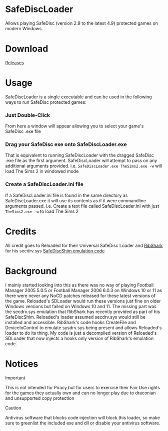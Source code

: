 # SafeDiscLoader
 Allows playing SafeDisc (version 2.9 to the latest 4.9) protected games on modern Windows. 

# Download
[Releases](https://github.com/nckstwrt/SafeDiscLoader/releases)

# Usage
SafeDiscLoader is a single executable and can be used in the following ways to run SafeDisc protected games:

### Just Double-Click
From here a window will appear allowing you to select your game's SafeDisc .exe file
### Drag your SafeDisc exe onto SafeDiscLoader.exe
That is equivalent to running SafeDiscLoader with the dragged SafeDisc .exe file as the first argument. SafeDiscLoader will attempt to pass on any additional arguments provided. i.e. `SafeDiscLoader.exe TheSims2.exe -w` will load The Sims 2 in windowed mode
### Create a SafeDiscLoader.ini file
If a SafeDiscLoader.ini file is found in the same directory as SafeDiscLoader.exe it will use its contents as if it were commandline arguments passed. i.e. Create a text file called SafeDiscLoader.ini with just `TheSims2.exe -w` to load The Sims 2

# Credits
All credit goes to Reloaded for their Universal SafeDisc Loader and [RibShark](https://twitter.com/RibShark) for his secdrv.sys [SafeDiscShim emulation code](https://github.com/RibShark/SafeDiscShim)

# Background
I mainly started looking into this as there was no way of playing Football Manager 2005 5.0.5 or Football Manager 2006 6.0.3 on Windows 10 or 11 as there were never any NoCD patches released for these latest versions of the game. Reloaded's SDLoader would run these versions just fine on older Windows versions but failed on Windows 10 and 11. The missing part was the secdrv.sys emulation that RibShark has recently provided as part of his SafeDiscShim. Reloaded's loader assumed secdrv.sys would still be installed and accessible. RibShark's code hooks CreateFile and DeviceIoControl to emulate sysdrv.sys being present and allows Reloaded's loader to do its thing. My code is just a decompiled version of Reloaded's SDLoader that now injects a hooks only version of RibShark's emulation code.
 
 # Notices
> [!IMPORTANT]
> This is not intended for Piracy but for users to exercise their Fair Use rights for the games they actually own and can no longer play due to draconian and unsupported copy protection

> [!CAUTION]
> Antivirus software that blocks code injection will block this loader, so make sure to greenlist the included exe and dll or disable your antivirus software.
